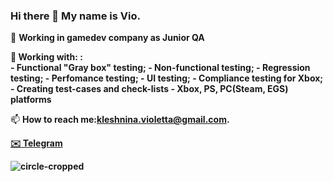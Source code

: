 ### Hi there 👋 My name is Vio. 

   🌱 <b> Working in gamedev company as Junior QA
           
🤔   <b> Working with: </b>:  
         - Functional "Gray box" testing;
         - Non-functional testing;
         - Regression testing;
         - Perfomance testing;
         - UI testing;
         - Compliance testing for Xbox;
         - Creating test-cases and check-lists
         - Xbox, PS, PC(Steam, EGS) platforms
</b> 
  
📫   <b>How to reach me:kleshnina.violetta@gmail.com.

   <a href="https://t.me/gbc_bae" class="button-2"><span>✉️ Telegram</span></a>
   

![circle-cropped](https://user-images.githubusercontent.com/85833249/123116863-ef742700-d449-11eb-902e-5fb1fcd76164.png)

